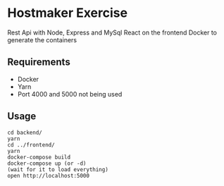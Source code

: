 # Hostmaker Exercise

Rest Api with Node, Express and MySql
React on the frontend
Docker to generate the containers

## Requirements
- Docker
- Yarn
- Port 4000 and 5000 not being used

## Usage

```
cd backend/
yarn
cd ../frontend/
yarn
docker-compose build
docker-compose up (or -d)
(wait for it to load everything)
open http://localhost:5000
```

